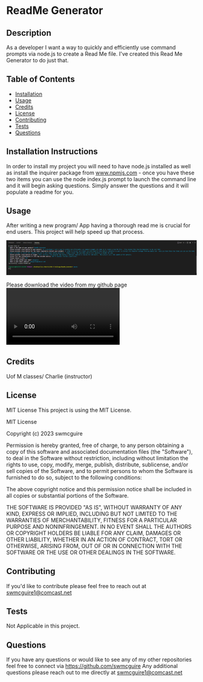 # ReadMe Generator

## Description
As a developer I want a way to quickly and efficiently use command prompts via node.js to create a Read Me file.  I've created this Read Me Generator to do just that.

## Table of Contents
- [Installation](#installation)
- [Usage](#usage)
- [Credits](#credits)
- [License](#license)
- [Contributing](#contributing)
- [Tests](#tests)
- [Questions](#questions)

## Installation Instructions
In order to install my project you will need to have node.js installed as well as install the inquirer package from www.npmjs.com - once you have these two items you can use the node index.js prompt to launch the command line and it will begin asking questions.  Simply answer the questions and it will populate a readme for you.

## Usage
After writing a new program/ App having a thorough read me is crucial for end users.  This project will help speed up that process.

![node.js terminal](./node.js%20image.png)

Please download the video from my github page
![node.js video](./node.js%20video.webm)

## Credits
Uof M classes/ Charlie (instructor)

## License
MIT License
This project is using the MIT License.

MIT License

Copyright (c) 2023 swmcguire

Permission is hereby granted, free of charge, to any person obtaining a copy
of this software and associated documentation files (the "Software"), to deal
in the Software without restriction, including without limitation the rights
to use, copy, modify, merge, publish, distribute, sublicense, and/or sell
copies of the Software, and to permit persons to whom the Software is
furnished to do so, subject to the following conditions:

The above copyright notice and this permission notice shall be included in all
copies or substantial portions of the Software.

THE SOFTWARE IS PROVIDED "AS IS", WITHOUT WARRANTY OF ANY KIND, EXPRESS OR
IMPLIED, INCLUDING BUT NOT LIMITED TO THE WARRANTIES OF MERCHANTABILITY,
FITNESS FOR A PARTICULAR PURPOSE AND NONINFRINGEMENT. IN NO EVENT SHALL THE
AUTHORS OR COPYRIGHT HOLDERS BE LIABLE FOR ANY CLAIM, DAMAGES OR OTHER
LIABILITY, WHETHER IN AN ACTION OF CONTRACT, TORT OR OTHERWISE, ARISING FROM,
OUT OF OR IN CONNECTION WITH THE SOFTWARE OR THE USE OR OTHER DEALINGS IN THE
SOFTWARE.

## Contributing
If you'd like to contribute please feel free to reach out at swmcguire1@comcast.net

## Tests
Not Applicable in this project.

## Questions
If you have any questions or would like to see any of my other repositories feel free to connect via https://github.com/swmcguire
Any additional questions please reach out to me directly at swmcguire1@comcast.net